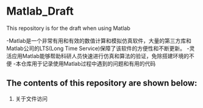 # Matlab_Draft
This repository is for the draft when using Matlab

-Matlab是一个非常有用和有效的数值计算和模拟仿真软件，大量的第三方库和Matlab公司的LTS(Long Time Service)保障了该软件的方便性和不断更新。
-灵活应用Matlab能够帮助科研人员快速进行仿真和算法的验证，免除搭建环境的不便
-本仓库用于记录使用Matlab过程中遇到的问题和有用的代码

## The contents of this repository are shown below:

1. 关于文件访问
